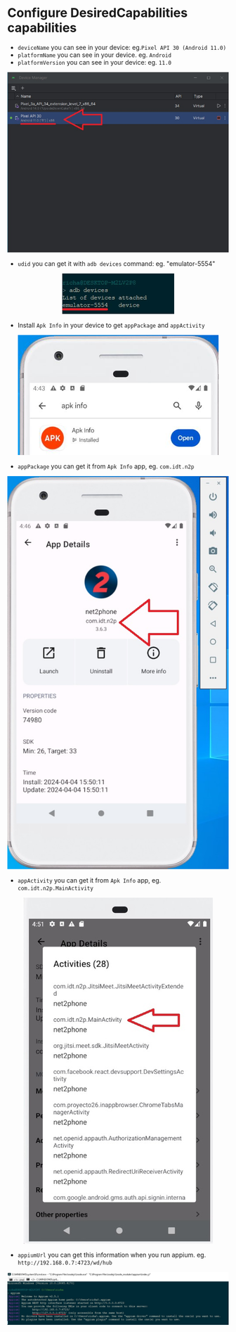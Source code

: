 # Configure DesiredCapabilities capabilities

* ```deviceName``` you can see in your device: eg.```Pixel API 30 (Android 11.0)```
* ```platformName``` you can see in your device. eg. ```Android```
* ```platformVersion``` you can see in your device: eg. ```11.0```
<p align="center">
  <img src="readme-files-03/001-Device-Name.jpg">
</p>

* ```udid``` you can get it with ```adb devices``` command: eg. "emulator-5554"
<p align="center">
  <img src="readme-files-03/002-Device-udid.jpg">
</p>

* Install ```Apk Info``` in your device to get ```appPackage``` and ```appActivity```
<p align="center">
  <img src="readme-files-03/003-Install-apk-info.JPG">
</p>

* ```appPackage``` you can get it from ```Apk Info``` app, eg. ```com.idt.n2p```
<p align="center">
  <img src="readme-files-03/004-apk-info-package.JPG">
</p>

* ```appActivity``` you can get it from ```Apk Info``` app, eg. ```com.idt.n2p.MainActivity```
<p align="center">
  <img src="readme-files-03/005-apk-info-activity.JPG">
</p>

* ```appiumUrl``` you can get this information when you run appium. eg. ```http://192.168.0.7:4723/wd/hub```
<p align="center">
  <img src="readme-files-03/006-appium-host.jpg">
</p>
